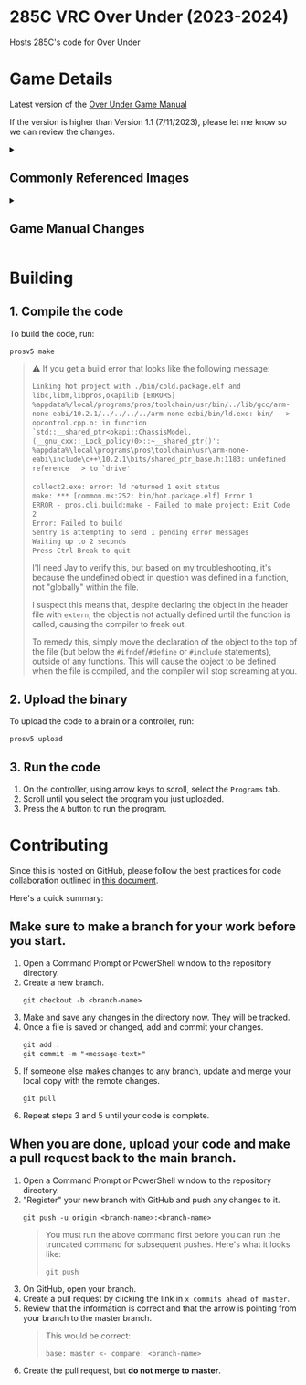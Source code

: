 # 285C VRC Over Under (2023-2024)

Hosts 285C's code for Over Under

# Game Details

Latest version of the [Over Under Game Manual](https://link.vex.com/docs/23-24/vrc-over-under/GameManual)

If the version is higher than Version 1.1 (7/11/2023), please let me know so we can review the changes.

<details>
  <summary><h2>Commonly Referenced Images</h2></summary>

### Field, Match

![](images/field.png)

<br>

### Starting Tiles

![](images/starting_tiles.png)

<br>

### Field, Skills

![](images/field_skills.png)

<br>

### Field Element Reference Lengths

![](images/field_element_length.png)

<br>

### Neutral Zones

![](images/auton_neutral_zones.png)

<br>

### Offensive Zones

![](images/offensive_zones.png)

<br>

### Breakdown of Double Zoning

<table>
   <tr>
      <td><h4><strong>No one is double zoning. </strong><br>One bot is on each half of the map.</h4></td>
      <td><h4><strong>No one is double zoning. </strong><br>The red bot is touching the barrier, so no double zoning is occuring.</h4></td>
   </tr>
   <tr>
      <td><img src="images/double_zoned_none.png"></td>
      <td><img src="images/double_zoned_red_safe.png"></td>
   </tr>
   <tr>
      <td><h4><strong>Red is double zoning. </strong><br>Both red bots are in the red offensive zone.</h4></td>
      <td><h4><strong>Red is double zoning. </strong><br>Both red bots are in the blue offensive zone.</h4></td>
   </tr>
   <tr>
      <td><img src="images/double_zoned_red_B.png"></td>
      <td><img src="images/double_zoned_red_A.png"></td>
   </tr>
</table>

</details>
<details>
  <summary><h2>Game Manual Changes</h2></summary>

### Version 2.0 - August 1, 2023
 > - Updated \<G8> to clarify the legality of items brought to the field by Drive Team Members
 > - Updated \<R22a> and added a note to clarify pneumatic reservoir legality
 > - Updated \<T1e> to clarify that a Head Referee may only watch one Match at a time
 > - Updated \<T11> to address using PVC to replace a damaged section of a Goal
 > - Updated figure 41 to fix the position of misaligned Triballs
 > - Minor typo / formatting fixes

### Version 1.1 - July 11, 2023

> - Added VEX U Robot Rules

### Version 1.0 - June 27, 2023

> - Updated point 1b in the definition of Elevated to state that a Robot must be contacting any portion of the Barrier that is on their Alliance’s side of the Neutral Zone
> - Added point 4 to the definition of Elevated to state that a Robot may not be contacting an Alliance partner Robot that is not considered Elevated
> - Added a note to \<SC7> to clarify intent
> - Added a note to \<SG1> and \<RSC2e> to clarify that the Triballs beginning in Match Load Zones may be repositioned by Teams. The note in \<G9> was also updated to reflect this change
> - Revised \<SG3> to state that any Triballs that leave the field will be returned to the nearest Match Load Zone
> - Added a Violation note to \<SG9> to clarify intent
> - Added \<SG11d>, stating that Robots may not contact the Short Barriers adjacent to the opposing Alliance’s Elevation Bars during the last thirty (30) seconds of the Match
> - Updated \<T9> to provide clarity regarding when Time Outs may be used
> - Updated \<T10> to provide a Goal height tolerance, and to provide further clarity
> - Added a Violation note to \<RSC1> to clarify intent
> - Added Appendix C for VEX U
> - Minor typo / formatting fixes

### Version 0.2 - June 13, 2023

> - Updated the definition of Elevation Tier to clarify that Robots must be “fully above the white line” of the Height Guide to receive credit for that Elevation Tier
> - Added a note to \<SC3>, clarifying that a Triball Scored in a Goal is not also considered Scored in that Goal’s Offensive Zone
> - Revised the note in \<SG5> to clarify that the net cannot be lifted to score / de-score
> - Updated \<T5> to include Autonomous Win Points
> - Updated \<T8> to clarify that a Team that receives a Disqualification in a Qualification Match also receives a score of (0) for the Match
> - Added an REC Library article link to \<R7> to provide clarity
> - Updated Robot Skills Challenge Ranking 9a to Number of Triballs Scored in Goals
> - Minor typo / formatting fixes

### Version 0.1 - April 29, 2023

> - Initial Release

</details>

# Building

## 1. Compile the code

To build the code, run:

```
prosv5 make
```

> ⚠️ If you get a build error that looks like the following message:
>
> ```
> Linking hot project with ./bin/cold.package.elf and libc,libm,libpros,okapilib [ERRORS]
> %appdata%/local/programs/pros/toolchain/usr/bin/../lib/gcc/arm-none-eabi/10.2.1/../../../../arm-none-eabi/bin/ld.exe: bin/   > opcontrol.cpp.o: in function `std::__shared_ptr<okapi::ChassisModel, (__gnu_cxx::_Lock_policy)0>::~__shared_ptr()':
> %appdata%\local\programs\pros\toolchain\usr\arm-none-eabi\include\c++\10.2.1\bits/shared_ptr_base.h:1183: undefined reference   > to `drive'
>
> collect2.exe: error: ld returned 1 exit status
> make: *** [common.mk:252: bin/hot.package.elf] Error 1
> ERROR - pros.cli.build:make - Failed to make project: Exit Code 2
> Error: Failed to build
> Sentry is attempting to send 1 pending error messages
> Waiting up to 2 seconds
> Press Ctrl-Break to quit
> ```
>
> I'll need Jay to verify this, but based on my troubleshooting, it's because the undefined object in question was defined in a function, not "globally" within the file.
>
> I suspect this means that, despite declaring the object in the header file with `extern`, the object is not actually defined until the function is called, causing the compiler to freak out.
>
> To remedy this, simply move the declaration of the object to the top of the file (but below the `#ifndef`/`#define` or `#include` statements), outside of any functions. This will cause the object to be defined when the file is compiled, and the compiler will stop screaming at you.

## 2. Upload the binary

To upload the code to a brain or a controller, run:

```
prosv5 upload
```

## 3. Run the code

1. On the controller, using arrow keys to scroll, select the `Programs` tab.
2. Scroll until you select the program you just uploaded.
3. Press the `A` button to run the program.

# Contributing

Since this is hosted on GitHub, please follow the best practices for code collaboration outlined in [this document](https://cdn.discordapp.com/attachments/1062157317208035333/1062196035021181000/codeCollab.pdf).

Here's a quick summary:

## Make sure to make a branch for your work before you start.

1. Open a Command Prompt or PowerShell window to the repository directory.
2. Create a new branch.
   ```
   git checkout -b <branch-name>
   ```
3. Make and save any changes in the directory now. They will be tracked.
4. Once a file is saved or changed, add and commit your changes.
   ```
   git add .
   git commit -m "<message-text>"
   ```
5. If someone else makes changes to any branch, update and merge your local copy with the remote changes.
   ```
   git pull
   ```
6. Repeat steps 3 and 5 until your code is complete.

## When you are done, upload your code and make a pull request back to the main branch.

1. Open a Command Prompt or PowerShell window to the repository directory.
2. "Register" your new branch with GitHub and push any changes to it.
   ```
   git push -u origin <branch-name>:<branch-name>
   ```
   > You must run the above command first before you can run the truncated command for subsequent pushes. Here's what it looks like:
   >
   > ```
   > git push
   > ```
3. On GitHub, open your branch.
4. Create a pull request by clicking the link in `x commits ahead of master`.
5. Review that the information is correct and that the arrow is pointing from your branch to the master branch.
   > This would be correct:
   >
   > ```
   > base: master <- compare: <branch-name>
   > ```
6. Create the pull request, but **do not merge to master**.
